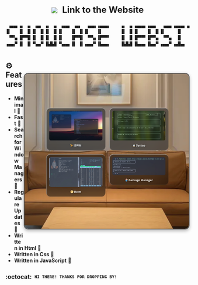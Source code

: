 <div align="center">
  <h2 style="font-size: 24px;">
    <strong> <a href="https://user7210unix.github.io/Showcase-website/" style="text-decoration: none; color: inherit;">
      <img src="https://user7210unix.github.io/Showcase-website/favicon.ico" alt=" " style="vertical-align: middle; width: 24px; height: 24px; margin-right: 8px;">
      Link to the Website</a> 
    </strong>
  </h2>
</div>

<div align="center">

```css
 ▗▄▄▖▗▖ ▗▖ ▗▄▖ ▗▖ ▗▖ ▗▄▄▖ ▗▄▖  ▗▄▄▖▗▄▄▄▖    ▗▖ ▗▖▗▄▄▄▖▗▄▄▖  ▗▄▄▖▗▄▄▄▖▗▄▄▄▖▗▄▄▄▖
▐▌   ▐▌ ▐▌▐▌ ▐▌▐▌ ▐▌▐▌   ▐▌ ▐▌▐▌   ▐▌       ▐▌ ▐▌▐▌   ▐▌ ▐▌▐▌     █    █  ▐▌   
 ▝▀▚▖▐▛▀▜▌▐▌ ▐▌▐▌ ▐▌▐▌   ▐▛▀▜▌ ▝▀▚▖▐▛▀▀▘    ▐▌ ▐▌▐▛▀▀▘▐▛▀▚▖ ▝▀▚▖  █    █  ▐▛▀▀▘
▗▄▄▞▘▐▌ ▐▌▝▚▄▞▘▐▙█▟▌▝▚▄▄▖▐▌ ▐▌▗▄▄▞▘▐▙▄▄▖    ▐▙█▟▌▐▙▄▄▖▐▙▄▞▘▗▄▄▞▘▗▄█▄▖  █  ▐▙▄▄▖
```


<h1>
      <img src="Images/background.png" align="right" alt="Website Preview" width="450" style="display: block; margin: 32px auto; border: 2px solid #555; border-radius: 12px; box-shadow: 0 4px 10px rgba(0, 0, 0, 0.3);">
</div>
</div> 


## ⚙️ Features
- **Minimal** :bento: 
- **Fast** :blossom: 
- **Search for Window Managers** :rocket:
- **Regulare Updates** :rocket:
- **Written in Html** :blossom:
- **Written in Css** :rocket: 
- **Written in JavaScript** :bento:  

### :octocat: ‎ <sup><sub><samp>HI THERE! THANKS FOR DROPPING BY!</samp></sub></sup>
